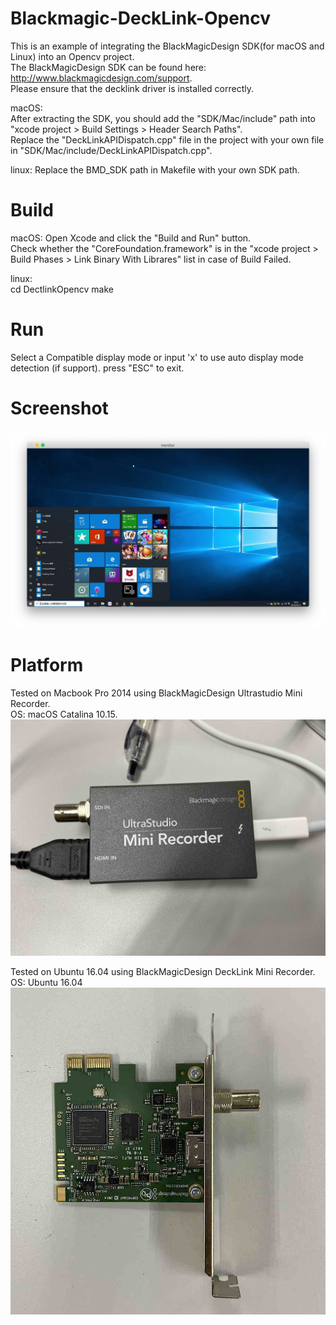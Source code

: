 # Blackmagic-DeckLink-Opencv
This is an example of integrating the BlackMagicDesign SDK(for macOS and Linux) into an Opencv project.  
The BlackMagicDesign SDK can be found here: http://www.blackmagicdesign.com/support.  
Please ensure that the decklink driver is installed correctly.  

macOS:  
After extracting the SDK, you should add the "SDK/Mac/include" path into "xcode project > Build Settings > Header Search Paths".  
Replace the "DeckLinkAPIDispatch.cpp" file in the project with your own file in "SDK/Mac/include/DeckLinkAPIDispatch.cpp". 

linux:
Replace the BMD_SDK path in Makefile with your own SDK path.  

# Build
macOS:
Open Xcode and click the "Build and Run" button.  
Check whether the "CoreFoundation.framework" is in the "xcode project > Build Phases > Link Binary With Librares" list in case of Build Failed.

linux:  
cd DectlinkOpencv
make

# Run
Select a Compatible display mode or input 'x' to use auto display mode detection (if support).
press "ESC" to exit.

# Screenshot
![image](https://raw.githubusercontent.com/js-john/Blackmagic-DeckLink-Opencv/master/screenshot.jpg)


# Platform
Tested on Macbook Pro 2014 using BlackMagicDesign Ultrastudio Mini Recorder.  
OS: macOS Catalina 10.15.  
![image](https://github.com/js-john/Blackmagic-DeckLink-Opencv/blob/master/IMG_0428.jpg?raw=true)

Tested on Ubuntu 16.04 using BlackMagicDesign DeckLink Mini Recorder.
OS: Ubuntu 16.04
![image](https://github.com/js-john/Blackmagic-DeckLink-Opencv/blob/master/IMG_4657.jpg?raw=true)
